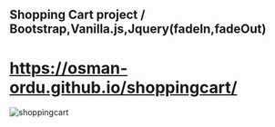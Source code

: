 ## Shopping Cart project / Bootstrap,Vanilla.js,Jquery(fadeIn,fadeOut)

# https://osman-ordu.github.io/shoppingcart/

![shoppingcart](https://user-images.githubusercontent.com/92692879/176792225-4df6d905-802c-457f-93e5-ec942330750e.png)
